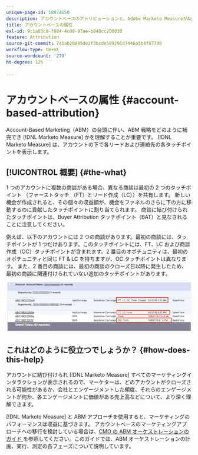 ```yaml
---
unique-page-id: 18874650
description: アカウントベースのアトリビューションと、Adobe Marketo MeasureがAccount-Based Marketing（ABM）戦略を補完する仕組みについて説明します。
title: アカウントベースの属性
exl-id: 9c1a03c8-f884-4c08-97ae-b848cc200038
feature: Attribution
source-git-commit: 741ab20845de2f3bcde589291d7446a5b4f877d8
workflow-type: tm+mt
source-wordcount: '279'
ht-degree: 12%

---
```


# アカウントベースの属性 {#account-based-attribution}

Account-Based Marketing（ABM）の台頭に伴い、ABM 戦略をどのように補完でき [!DNL Marketo Measure] かを理解することが重要です。 [!DNL Marketo Measure] は、アカウントの下で各リードおよび連絡先の各タッチポイントを表示します。

## [!UICONTROL 概要] {#the-what}

1 つのアカウントに複数の商談がある場合、異なる商談は最初の 2 つのタッチポイント （ファーストタッチ （FT）とリード作成（LC））を共有します。 新しい機会が作成されると、その個々の収益額が、機会をファネルのさらに下の方に移動するのに貢献したタッチポイントに割り当てられます。 商談に結び付けられたタッチポイントは、Buyer Attribution タッチポイント（BAT）と見なされることに注意してください。

例えば、以下のアカウントには 2 つの商談があります。最初の商談には、タッチポイントが 1 つだけあります。このタッチポイントには、FT、LC および商談作成（OC）タッチポイントが含まれます。2 番目のオポチュニティは、最初のオポチュニティと同じ FT &amp; LC を持ちますが、OC タッチポイントは異なります。 また、2 番目の商談には、最初の商談のクローズ日以降に発生したため、最初の商談に関連付けられていない追加のタッチポイントがあります。

![](assets/1.jpg)

## これはどのように役立つでしょうか？ {#how-does-this-help}

アカウントに結び付けられ [!DNL Marketo Measure] すべてのマーケティングインタラクションが表示されるので、マーケターは、どのアカウントがクローズされる可能性があるか、会社とエンゲージメントした頻度、それらのエンゲージメントが何か、各エンゲージメントに価値がある売上高などについて、より深く理解できます。

[!DNL Marketo Measure] と ABM アプローチを使用すると、マーケティングのパフォーマンスは収益に基づきます。 アカウントベースのマーケティングアプローチへの移行を検討している場合は、[CMO の ABM オーケストレーションのガイド &#x200B;](https://engage.marketo.com/rs/460-TDH-945/images/BZ-CMOs-Guide-To-ABM-Orchestration-By-Bizible.pdf) を参照してください。このガイドでは、ABM オーケストレーションの計画、実行、測定の各フェーズについて説明しています。
